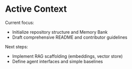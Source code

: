 # Active Context

Current focus:
- Initialize repository structure and Memory Bank
- Draft comprehensive README and contributor guidelines

Next steps:
- Implement RAG scaffolding (embeddings, vector store)
- Define agent interfaces and simple baselines
